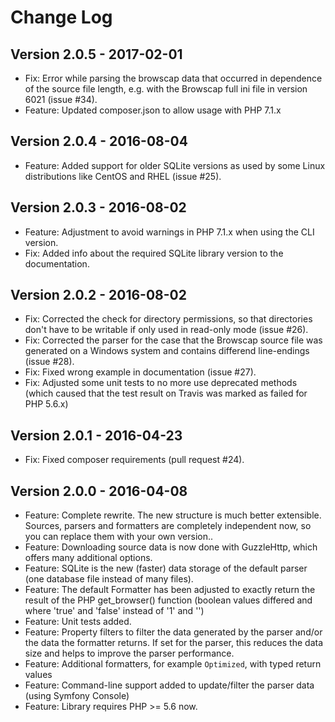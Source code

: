 # Change Log

## Version 2.0.5 - 2017-02-01
- Fix: Error while parsing the browscap data that occurred in dependence of the source file length, e.g. with the Browscap full ini file in version 6021 (issue #34).
- Feature: Updated composer.json to allow usage with PHP 7.1.x

## Version 2.0.4 - 2016-08-04
- Feature: Added support for older SQLite versions as used by some Linux distributions like CentOS and RHEL (issue #25).

## Version 2.0.3 - 2016-08-02
- Feature: Adjustment to avoid warnings in PHP 7.1.x when using the CLI version.
- Fix: Added info about the required SQLite library version to the documentation.

## Version 2.0.2 - 2016-08-02
- Fix: Corrected the check for directory permissions, so that directories don't have to be writable if only used in read-only mode (issue #26).
- Fix: Corrected the parser for the case that the Browscap source file was generated on a Windows system and contains differend line-endings (issue #28).
- Fix: Fixed wrong example in documentation (issue #27).
- Fix: Adjusted some unit tests to no more use deprecated methods (which caused that the test result on Travis was marked as failed for PHP 5.6.x)

## Version 2.0.1 - 2016-04-23
- Fix: Fixed composer requirements (pull request #24).

## Version 2.0.0 - 2016-04-08
- Feature: Complete rewrite. The new structure is much better extensible. Sources, parsers and formatters are completely independent now, so you can replace them with your own version..
- Feature: Downloading source data is now done with GuzzleHttp, which offers many additional options.
- Feature: SQLite is the new (faster) data storage of the default parser (one database file instead of many files).
- Feature: The default Formatter has been adjusted to exactly return the result of the PHP get_browser() function (boolean values differed and where 'true' and 'false' instead of '1' and '')
- Feature: Unit tests added.
- Feature: Property filters to filter the data generated by the parser and/or the data the formatter returns. If set for the parser, this reduces the data size and helps to improve the parser performance.
- Feature: Additional formatters, for example `Optimized`, with typed return values
- Feature: Command-line support added to update/filter the parser data (using Symfony Console)
- Feature: Library requires PHP >= 5.6 now.

